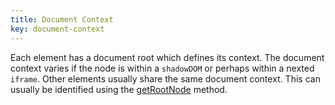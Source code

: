 ```yaml
---
title: Document Context
key: document-context
---
```


Each element has a document root which defines its context. The document context varies if the node is within a `shadowDOM` or perhaps within a nexted `iframe`. Other elements usually share the same document context. This can usually be identified using the [getRootNode](https://dom.spec.whatwg.org/#ref-for-dom-node-getrootnode) method.